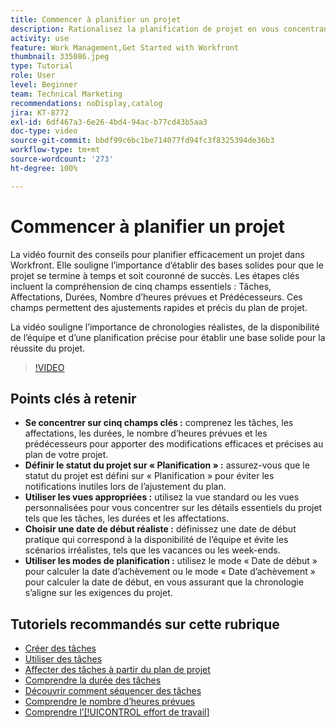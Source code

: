 ```yaml
---
title: Commencer à planifier un projet
description: Rationalisez la planification de projet en vous concentrant sur les champs clés, en définissant le statut sur « Planification », en utilisant les vues appropriées, en sélectionnant des dates de début réalistes et en utilisant des modes de planification pour des chronologies précises.
activity: use
feature: Work Management,Get Started with Workfront
thumbnail: 335086.jpeg
type: Tutorial
role: User
level: Beginner
team: Technical Marketing
recommendations: noDisplay,catalog
jira: KT-8772
exl-id: 6df467a3-6e26-4bd4-94ac-b77cd43b5aa3
doc-type: video
source-git-commit: bbdf99c6bc1be714077fd94fc3f8325394de36b3
workflow-type: tm+mt
source-wordcount: '273'
ht-degree: 100%

---
```


# Commencer à planifier un projet

La vidéo fournit des conseils pour planifier efficacement un projet dans Workfront. Elle souligne l’importance d’établir des bases solides pour que le projet se termine à temps et soit couronné de succès. Les étapes clés incluent la compréhension de cinq champs essentiels : Tâches, Affectations, Durées, Nombre d’heures prévues et Prédécesseurs. Ces champs permettent des ajustements rapides et précis du plan de projet.

La vidéo souligne l’importance de chronologies réalistes, de la disponibilité de l’équipe et d’une planification précise pour établir une base solide pour la réussite du projet.

>[!VIDEO](https://video.tv.adobe.com/v/3448569/?quality=12&learn=on&enablevpops=1&captions=fre_fr)

## Points clés à retenir

* **Se concentrer sur cinq champs clés :** comprenez les tâches, les affectations, les durées, le nombre d’heures prévues et les prédécesseurs pour apporter des modifications efficaces et précises au plan de votre projet.
* **Définir le statut du projet sur « Planification » :** assurez-vous que le statut du projet est défini sur « Planification » pour éviter les notifications inutiles lors de l’ajustement du plan.
* **Utiliser les vues appropriées :** utilisez la vue standard ou les vues personnalisées pour vous concentrer sur les détails essentiels du projet tels que les tâches, les durées et les affectations.
* **Choisir une date de début réaliste :** définissez une date de début pratique qui correspond à la disponibilité de l’équipe et évite les scénarios irréalistes, tels que les vacances ou les week-ends.
* **Utiliser les modes de planification :** utilisez le mode « Date de début » pour calculer la date d’achèvement ou le mode « Date d’achèvement » pour calculer la date de début, en vous assurant que la chronologie s’aligne sur les exigences du projet.



## Tutoriels recommandés sur cette rubrique

* [Créer des tâches](/help/manage-work/tasks/how-to-create-tasks.md)
* [Utiliser des tâches](/help/manage-work/tasks/work-with-tasks.md)
* [Affecter des tâches à partir du plan de projet](/help/manage-work/tasks/assign-tasks-from-the-project-plan.md)
* [Comprendre la durée des tâches](/help/manage-work/tasks/understand-task-durations.md)
* [Découvrir comment séquencer des tâches](/help/manage-work/tasks/learn-to-sequence-tasks.md)
* [Comprendre le nombre d’heures prévues](/help/manage-work/tasks/understand-planned-hours.md)
* [Comprendre l’[!UICONTROL effort de travail]](/help/manage-work/tasks/understand-work-effort.md)
